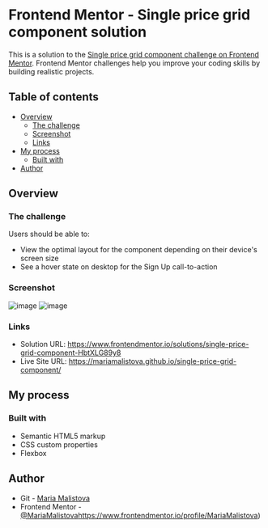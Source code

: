 # Frontend Mentor - Single price grid component solution

This is a solution to the [Single price grid component challenge on Frontend Mentor](https://www.frontendmentor.io/challenges/single-price-grid-component-5ce41129d0ff452fec5abbbc). Frontend Mentor challenges help you improve your coding skills by building realistic projects. 

## Table of contents

- [Overview](#overview)
  - [The challenge](#the-challenge)
  - [Screenshot](#screenshot)
  - [Links](#links)
- [My process](#my-process)
  - [Built with](#built-with)
- [Author](#author)


## Overview

### The challenge

Users should be able to:

- View the optimal layout for the component depending on their device's screen size
- See a hover state on desktop for the Sign Up call-to-action

### Screenshot

![image](https://github.com/MariaMalistova/single-price-grid-component/assets/50328876/7b3bdea6-0991-42f2-84bb-b062c2982740)
![image](https://github.com/MariaMalistova/single-price-grid-component/assets/50328876/6e88a5b2-c44d-4aa9-9dce-d8cfe719e67a)

### Links

- Solution URL: https://www.frontendmentor.io/solutions/single-price-grid-component-HbtXLG89y8
- Live Site URL: https://mariamalistova.github.io/single-price-grid-component/

## My process

### Built with

- Semantic HTML5 markup
- CSS custom properties
- Flexbox

## Author

- Git - [Maria Malistova]([https://www.your-site.com](https://github.com/MariaMalistova))
- Frontend Mentor - [@MariaMalistova](https://www.frontendmentor.io/profile/MariaMalistova)https://www.frontendmentor.io/profile/MariaMalistova)
